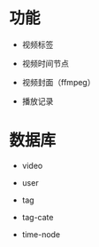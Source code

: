# 功能

- 视频标签

- 视频时间节点

- 视频封面（ffmpeg）

- 播放记录

# 数据库

- video

- user

- tag

- tag-cate

- time-node
